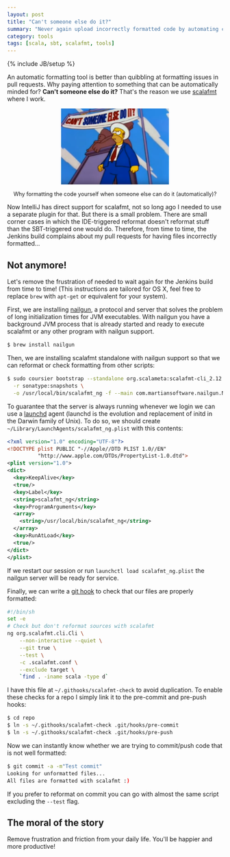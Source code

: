 ```yaml
---
layout: post
title: "Can't someone else do it?"
summary: "Never again upload incorrectly formatted code by automating check with git hooks"
category: tools
tags: [scala, sbt, scalafmt, tools]
---
```

{% include JB/setup %}

An automatic formatting tool is better than quibbling at formatting issues in pull requests. Why
paying attention to something that can be automatically minded for? **Can't someone else do it?**
That's the reason we use [scalafmt][scalafmt] where I work.

[scalafmt]: https://scalameta.org/scalafmt/

<div style="margin: 1em 0; text-align: center">
    <img src="/assets/scalafmt/cant-someone-else-do-it.png" 
         alt="Homer Simpson touting: 'Can't SOMEONE else DO it?'"
         style="width: 50%"/>
    <p style="text-align: center; font-size: 90%">
    Why formatting the code yourself when someone else can do it (automatically)?
    </p>
</div>

Now IntelliJ has direct support for scalafmt, not so long ago I needed to use a separate plugin for
that. But there is a small problem. There are small corner cases in which the IDE-triggered reformat
doesn't reformat stuff than the SBT-triggered one would do. Therefore, from time to time, the
Jenkins build complains about my pull requests for having files incorrectly formatted...

## Not anymore!

Let's remove the frustration of needed to wait again for the Jenkins build from time to time!
(This instructions are tailored for OS X, feel free to replace `brew` with `apt-get` or equivalent
for your system).

First, we are installing [nailgun][nailgun], a protocol and server that solves the problem of long
initialization times for JVM executables. With nailgun you have a background JVM process that is
already started and ready to execute scalafmt or any other program with nailgun support. 

[nailgun]: http://www.martiansoftware.com/nailgun/

```bash
$ brew install nailgun
```

Then, we are installing scalafmt standalone with nailgun support so that we can reformat or check
formatting from other scripts:

```bash
$ sudo coursier bootstrap --standalone org.scalameta:scalafmt-cli_2.12:2.0.1 \
  -r sonatype:snapshots \
  -o /usr/local/bin/scalafmt_ng -f --main com.martiansoftware.nailgun.NGServer
```

To guarantee that the server is always running whenever we login we can use a [launchd][launchd]
agent (launchd is the evolution and replacement of initd in the Darwin family of Unix). To do so,
we should create `~/Library/LaunchAgents/scalafmt_ng.plist` with this contents:

[launchd]: https://developer.apple.com/library/archive/documentation/MacOSX/Conceptual/BPSystemStartup/Chapters/Introduction.html

```xml
<?xml version="1.0" encoding="UTF-8"?>
<!DOCTYPE plist PUBLIC "-//Apple//DTD PLIST 1.0//EN" 
          "http://www.apple.com/DTDs/PropertyList-1.0.dtd">
<plist version="1.0">
<dict>
  <key>KeepAlive</key>
  <true/>
  <key>Label</key>
  <string>scalafmt_ng</string>
  <key>ProgramArguments</key>
  <array>
    <string>/usr/local/bin/scalafmt_ng</string>
  </array>
  <key>RunAtLoad</key>
  <true/>
</dict>
</plist>
```

If we restart our session or run `launchctl load scalafmt_ng.plist` the nailgun server will be
ready for service.

Finally, we can write a [git hook][hook] to check that our files are properly formatted:

```bash
#!/bin/sh
set -e
# Check but don't reformat sources with scalafmt
ng org.scalafmt.cli.Cli \
    --non-interactive --quiet \
    --git true \
    --test \
    -c .scalafmt.conf \
    --exclude target \
    `find . -iname scala -type d`
```

[hook]: https://git-scm.com/book/en/v2/Customizing-Git-Git-Hooks

I have this file at `~/.githooks/scalafmt-check` to avoid duplication. To enable these checks for
a repo I simply link it to the pre-commit and pre-push hooks:

```bash
$ cd repo
$ ln -s ~/.githooks/scalafmt-check .git/hooks/pre-commit
$ ln -s ~/.githooks/scalafmt-check .git/hooks/pre-push
```

Now we can instantly know whether we are trying to commit/push code that is not well formatted:

```bash
$ git commit -a -m"Test commit"
Looking for unformatted files...
All files are formatted with scalafmt :)
```

If you prefer to reformat on commit you can go with almost the same script excluding the `--test`
flag.

## The moral of the story

Remove frustration and friction from your daily life. You'll be happier and more productive!
